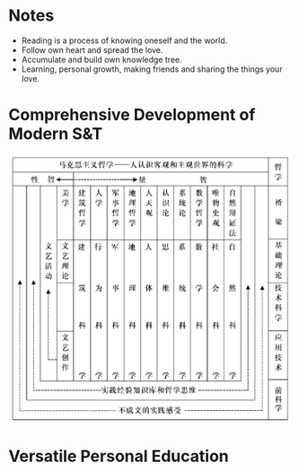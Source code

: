 # Notes

- Reading is a process of knowing oneself and the world.
- Follow own heart and spread the love.
- Accumulate and build own knowledge tree.
- Learning, personal growth, making friends and sharing the things your love.

# Comprehensive Development of Modern S&T

![](./S&T.png)

# Versatile Personal Education